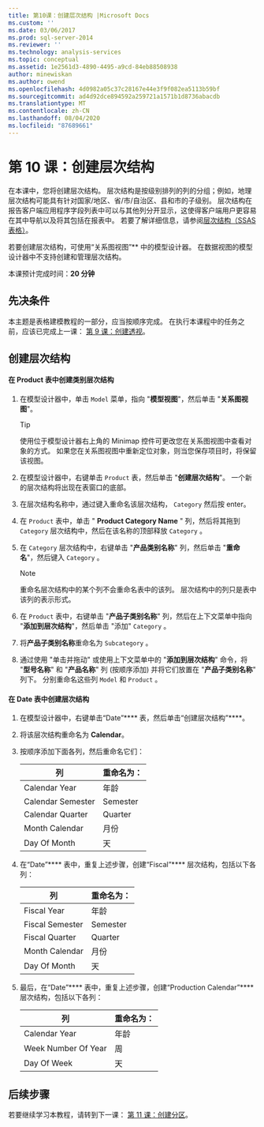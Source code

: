 ```yaml
---
title: 第10课：创建层次结构 |Microsoft Docs
ms.custom: ''
ms.date: 03/06/2017
ms.prod: sql-server-2014
ms.reviewer: ''
ms.technology: analysis-services
ms.topic: conceptual
ms.assetid: 1e2561d3-4890-4495-a9cd-84eb88508938
author: minewiskan
ms.author: owend
ms.openlocfilehash: 4d0982a05c37c28167e44e3f9f082ea5113b59bf
ms.sourcegitcommit: ad4d92dce894592a259721a1571b1d8736abacdb
ms.translationtype: MT
ms.contentlocale: zh-CN
ms.lasthandoff: 08/04/2020
ms.locfileid: "87689661"
---
```

# <a name="lesson-10-create-hierarchies"></a>第 10 课：创建层次结构
  在本课中，您将创建层次结构。 层次结构是按级别排列的列的分组；例如，地理层次结构可能具有针对国家/地区、省/市/自治区、县和市的子级别。 层次结构在报告客户端应用程序字段列表中可以与其他列分开显示，这使得客户端用户更容易在其中导航以及将其包括在报表中。 若要了解详细信息，请参阅[层次结构（SSAS 表格）](tabular-models/hierarchies-ssas-tabular.md)。  
  
 若要创建层次结构，可使用“关系图视图”** 中的模型设计器。 在数据视图的模型设计器中不支持创建和管理层次结构。  
  
 本课预计完成时间：**20 分钟**  
  
## <a name="prerequisites"></a>先决条件  
 本主题是表格建模教程的一部分，应当按顺序完成。 在执行本课程中的任务之前，应该已完成上一课： [第 9 课：创建透视](lesson-8-create-perspectives.md)。  
  
## <a name="create-hierarchies"></a>创建层次结构  
  
#### <a name="to-create-a-category-hierarchy-in-the-product-table"></a>在 Product 表中创建类别层次结构  
  
1.  在模型设计器中，单击 `Model` 菜单，指向 "**模型视图**"，然后单击 "**关系图视图**"。  
  
    > [!TIP]  
    >  使用位于模型设计器右上角的 Minimap 控件可更改您在关系图视图中查看对象的方式。 如果您在关系图视图中重新定位对象，则当您保存项目时，将保留该视图。  
  
2.  在模型设计器中，右键单击 `Product` 表，然后单击 "**创建层次结构**"。 一个新的层次结构将出现在表窗口的底部。  
  
3.  在层次结构名称中，通过键入重命名该层次结构， `Category` 然后按 enter。  
  
4.  在 `Product` 表中，单击 " **Product Category Name** " 列，然后将其拖到 `Category` 层次结构中，然后在该名称的顶部释放 `Category` 。  
  
5.  在 `Category` 层次结构中，右键单击 "**产品类别名称**" 列，然后单击 "**重命名**"，然后键入 `Category` 。  
  
    > [!NOTE]  
    >  重命名层次结构中的某个列不会重命名表中的该列。 层次结构中的列只是表中该列的表示形式。  
  
6.  在 `Product` 表中，右键单击 "**产品子类别名称**" 列，然后在上下文菜单中指向 "**添加到层次结构**"，然后单击 "添加" `Category` 。  
  
7.  将**产品子类别名称**重命名为 `Subcategory` 。  
  
8.  通过使用 "单击并拖动" 或使用上下文菜单中的 "**添加到层次结构**" 命令，将 "**型号名称**" 和 "**产品名称**" 列 (按顺序添加) 并将它们放置在 "**产品子类别名称**" 列下。 分别重命名这些列 `Model` 和 `Product` 。  
  
#### <a name="to-create-hierarchies-in-the-date-table"></a>在 Date 表中创建层次结构  
  
1.  在模型设计器中，右键单击“Date”**** 表，然后单击“创建层次结构”****。  
  
2.  将该层次结构重命名为 **Calendar**。  
  
3.  按顺序添加下面各列，然后重命名它们：  
  
    |列|重命名为：|  
    |------------|----------------|  
    |Calendar Year|年龄|  
    |Calendar Semester|Semester|  
    |Calendar Quarter|Quarter|  
    |Month Calendar|月份|  
    |Day Of Month|天|  
  
4.  在“Date”**** 表中，重复上述步骤，创建“Fiscal”**** 层次结构，包括以下各列：  
  
    |列|重命名为：|  
    |------------|----------------|  
    |Fiscal Year|年龄|  
    |Fiscal Semester|Semester|  
    |Fiscal Quarter|Quarter|  
    |Month Calendar|月份|  
    |Day Of Month|天|  
  
5.  最后，在“Date”**** 表中，重复上述步骤，创建“Production Calendar”**** 层次结构，包括以下各列：  
  
    |列|重命名为：|  
    |------------|----------------|  
    |Calendar Year|年龄|  
    |Week Number Of Year|周|  
    |Day Of Week|天|  
  
## <a name="next-steps"></a>后续步骤  
 若要继续学习本教程，请转到下一课： [第 11 课：创建分区](lesson-10-create-partitions.md)。  
  
  
